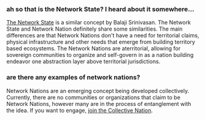 ### ah so that is the Network State? I heard about it somewhere...
[The Network State](https://thenetworkstate.com) is a similar concept by Balaji Srinivasan. The Network State and Network Nation definitely share some similarities. The main differences are that Network Nations don't have a need for territorial claims, physical infrastructure and other needs that emerge from building territory based ecosystems. The Network Nations are aterritorial, allowing for sovereign communities to organize and self-govern in as a nation building endeavor one abstraction layer above territorial jurisdictions.

### are there any examples of network nations?
Network Nations are an emerging concept being developed collectively. Currently, there are no communities or organizations that claim to be Network Nations, however many are in the process of entanglement with the idea. If you want to engage, [join the Collective Nation](#).
